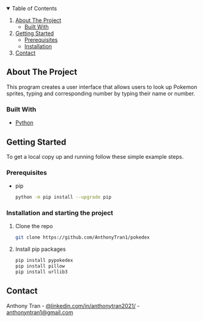 <!-- TABLE OF CONTENTS -->
<details open="open">
  <summary>Table of Contents</summary>
  <ol>
    <li>
      <a href="#about-the-project">About The Project</a>
      <ul>
        <li><a href="#built-with">Built With</a></li>
      </ul>
    </li>
    <li>
      <a href="#getting-started">Getting Started</a>
      <ul>
        <li><a href="#prerequisites">Prerequisites</a></li>
        <li><a href="#installation">Installation</a></li>
      </ul>
    </li>
    <li><a href="#contact">Contact</a></li>
  </ol>
</details>

## About The Project

This program creates a user interface that allows users to look up Pokemon sprites, typing and corresponding number by typing their name or number.

### Built With

* [Python](https://www.python.org/)

<!-- GETTING STARTED -->
## Getting Started

To get a local copy up and running follow these simple example steps.

### Prerequisites

* pip
  ```sh
  python -m pip install --upgrade pip
  ```

### Installation and starting the project

1. Clone the repo
   ```sh
   git clone https://github.com/AnthonyTran1/pokedex
   ```
2. Install pip packages
   ```sh
   pip install pypokedex
   pip install pillow
   pip install urllib3
<!-- CONTACT -->
## Contact

Anthony Tran - [@linkedin.com/in/anthonytran2021/](https://www.linkedin.com/in/anthonytran2021/) - anthonyntran1@gmail.com
